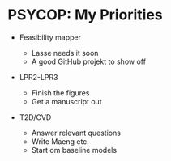 # PSYCOP: My Priorities
* Feasibility mapper
	* Lasse needs it soon
	* A good GitHub projekt to show off

* LPR2-LPR3
	* Finish the figures
	* Get a manuscript out

* T2D/CVD
	* Answer relevant questions
	* Write Maeng etc.
	* Start om baseline models

<!-- {BearID:15AA261A-C50A-4BD1-A147-F109CCE8F9F8-91685-000003972554289D} -->
